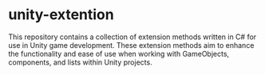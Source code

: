 # unity-extention
This repository contains a collection of extension methods written in C# for use in Unity game development. These extension methods aim to enhance the functionality and ease of use when working with GameObjects, components, and lists within Unity projects.
